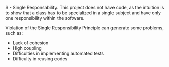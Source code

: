 S - Single Responsability. 
This project does not have code, as the intuition is to show that a class has to be specialized in a single subject and have only one responsibility within the software.

Violation of the Single Responsibility Principle can generate some problems, such as:
- Lack of cohesion
- High coupling
- Difficulties in implementing automated tests
- Difficulty in reusing codes
